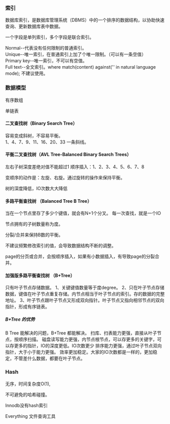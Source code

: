 ### 索引
数据库索引，是数据库管理系统（DBMS）中的一个排序的数据结构，以协助快速查询、更新数据库表中数据。

一个字段是单列索引，多个字段是联合索引。

Normal--代表没有任何限制的普通索引。<br />
Unique--唯一索引，在普通索引上加了个唯一限制。（可以有一条空值）<br />
Primary key--唯一索引，不可以有空值。<br />
Full text--全文索引。where match(content) against('' in natural language mode); 不建议使用。<br />


### 数据模型
有序数组

单链表


#### 二叉查找树（Binary Search Tree）
容易变成斜树，不容易平衡。<br />
1、4、7、9、11、16、20、33 一条斜线。

#### 平衡二叉查找树（AVL Tree-Balanced Binary Search Trees）
左右子树深度差绝对值不能超过1
顺序插入：1、2、3、4、5、6、7、8

变顺序的动作是：左旋、右旋。通过旋转的操作来保持平衡。

树的深度降低，IO次数大大降低

#### 多路平衡查找树 （Balanced Tree B Tree）
当在一个节点里存了多少个键值，就会有N+1个分叉。
每一次查找，就是一个IO

节点拥有的子树数量称为度。

分裂/合并来保持B数的平衡。

不建议频繁修改索引的值，会导致数据结构不断的调整。

page的分页或合并，会按顺序插入，如果有小数据插入，有导致page的分裂合并。

#### 加强版多路平衡查找树 （B+Tree）
只有叶子节点存储数据。
1、关键键值数量等于度degree。
2、只在叶子节点存储数据，键值在叶子节点重复存储。内节点相当于叶子节点的索引。存的数据的完整地址。
3、叶子节点跟叶子节点又形成双向指针。叶子节点又指向相邻节点的双向指针，形成有序链表。

##### B+Tree 的优势
B Tree 能解决的问题，B+Tree 都能解决。
扫库、扫表能力更强，直接从叶子节点，按顺序扫描。
磁盘读写能力更强，内节点根节点，可以存更多的关键字，可以存更多的指针，IO的深度更低。IO次数更少
排序能力更强，通过叶子节点双向指针，大于小于能力更强。
效率更加稳定。大家的IO次数都是一样的，更加稳定，不管差什么数据，都要在叶子节点。

### Hash
无序，时间复杂度O(1),

不可避免的哈希碰撞。

Innodb没有hash索引



Everything 文件查询工具












```sql

```